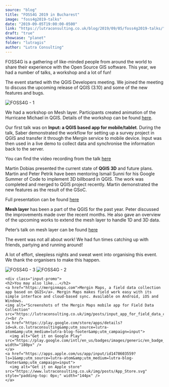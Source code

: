 ```yaml
---
source: "blog"
title: "FOSS4G 2019 in Bucharest"
image: "foss4g2019-talks"
date: "2019-09-05T19:00:00-0500"
link: "https://lutraconsulting.co.uk/blog/2019/09/05/foss4g2019-talks/"
draft: "true"
showcase: "planet"
folder: "lutragis"
author: "Lutra Consulting"
---
```


<p>FOSS4G is a gathering of like-minded people from around the world to share their experience with the Open Source GIS software. This year, we had a number of talks, a workshop and a lot of fun!</p>

<!-- more -->

<p>The event started with the QGIS Developers meeting. We joined the meeting to discuss the upcoming release of QGIS (3.10) and some of the new features and bugs.</p>

<p><img alt="FOSS4G - 1" src="https://www.lutraconsulting.co.uk/img/posts/foss4g_1.jpeg" /></p>

<p>We had a workshop on Mesh layer. Participants created animation of the Hurricane Michael in QGIS. Details of the workshop can be found <a href="https://docs.google.com/document/d/19T7hJCn0HGcn9q4NmG5blwdagOkRpv9ND_n94J-To3I/edit?usp=sharing">here</a>.</p>

<p>Our first talk was on <strong>Input: a QGIS based app for mobile/tablet</strong>. During the talk, Saber demonstrated the workflow for setting up a survey project in QGIS and transfer it through the Mergin service to mobile device. Input was then used in a live demo to collect data and synchronise the information back to the server.</p>

<p>You can find the video recording from the talk <a href="https://media.ccc.de/v/bucharest-110-input-a-touch-friendly-mobile-app-for-data-collection">here</a></p>

<p>Martin Dobias presented the current state of <strong>QGIS 3D</strong> and future plans. Martin and Peter Petrik have been mentoring Ismail Sunni for his Google Summer of Code to implement 3D billboard in QGIS. The work was completed and merged to QGIS project recently. Martin demonstrated the new features as the result of the GSoC.</p>

<p>Full presentation can be found <a href="https://media.ccc.de/v/bucharest-380-qgis-3d-current-state-and-future-plans">here</a></p>

<p><strong>Mesh layer</strong> has been a part of the QGIS for the past year. Peter discussed the improvements made over the recent months. He also gave an overview of the upcoming works to extend the mesh layer to handle 1D and 3D data.</p>

<p>Peter’s talk on mesh layer can be found <a href="https://media.ccc.de/v/bucharest-109-mesh-gis-data-beyond-raster-and-vector">here</a></p>

<p>The event was not all about work! We had fun times catching up with friends, partying and running around!</p>

<p>A lot of effort, sleepless nights and sweat went into organising this event. We thank the organisers to make this happen.</p>

<p><img alt="FOSS4G - 3" src="https://www.lutraconsulting.co.uk/img/posts/foss4g_3.jpg" />
<img alt="FOSS4G - 2" src="https://www.lutraconsulting.co.uk/img/posts/foss4g_2.jpg" /></p>

    <div class="input-promo">
    <h2>You may also like...</h2>
    <a href="https://merginmaps.com">Mergin Maps, a field data collection app based on QGIS</a>. Mergin Maps makes field work easy with its simple interface and cloud-based sync. Available on Android, iOS and Windows.
    <img alt="Screenshots of the Mergin Maps mobile app for Field Data Collection" src="https://lutraconsulting.co.uk/img/posts/input_app_for_field_data_collection.jpg" /><br />
    <a href="https://play.google.com/store/apps/details?id=uk.co.lutraconsulting&amp;utm_source=lutra-atom&amp;utm_medium=lutra-blog-footer&amp;utm_campaign=input">
      <img alt="Get it on Google Play" src="https://play.google.com/intl/en_us/badges/images/generic/en_badge_web_generic.png" width="180px" />
    </a>
    <a href="https://apps.apple.com/us/app/input/id1478603559?ls=1&amp;utm_source=lutra-atom&amp;utm_medium=lutra-blog-footer&amp;utm_campaign=input">
      <img alt="Get it on Apple store" src="https://www.lutraconsulting.co.uk/img/posts/App_Store.svg" style="padding-top: 0px;" width="144px" />
    </a>
  </div>
